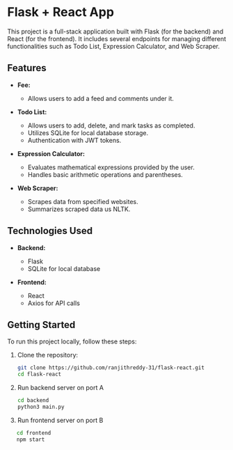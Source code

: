 # Flask + React App

This project is a full-stack application built with Flask (for the backend) and React (for the frontend). It includes several endpoints for managing different functionalities such as Todo List, Expression Calculator, and Web Scraper.

## Features
- **Fee:**
  - Allows users to add a feed and comments under it.
    
- **Todo List:**
  - Allows users to add, delete, and mark tasks as completed.
  - Utilizes SQLite for local database storage.
  - Authentication with JWT tokens.

- **Expression Calculator:**
  - Evaluates mathematical expressions provided by the user.
  - Handles basic arithmetic operations and parentheses.

- **Web Scraper:**
  - Scrapes data from specified websites.
  - Summarizes scraped data us NLTK.

## Technologies Used

- **Backend:**
  - Flask
  - SQLite for local database

- **Frontend:**
  - React
  - Axios for API calls

## Getting Started

To run this project locally, follow these steps:

1. Clone the repository:
   ```bash
   git clone https://github.com/ranjithreddy-31/flask-react.git
   cd flask-react
2. Run backend server on port A
    ```bash
    cd backend
    python3 main.py
3. Run frontend server on port B
 ```bash
    cd frontend
    npm start
